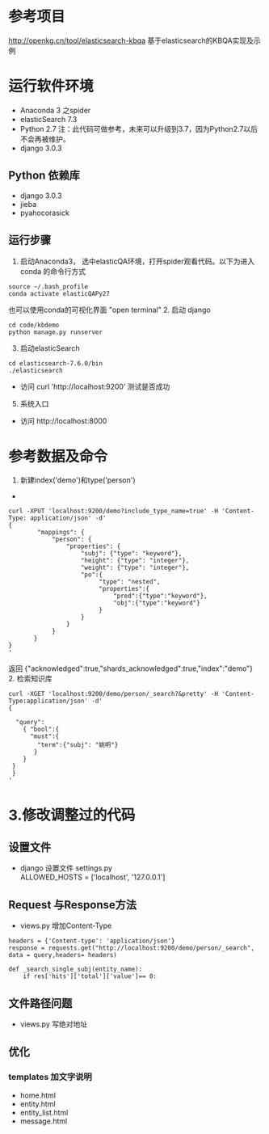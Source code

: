 # 参考项目
http://openkg.cn/tool/elasticsearch-kbqa  基于elasticsearch的KBQA实现及示例

# 运行软件环境
* Anaconda 3     之spider
* elasticSearch 7.3  
* Python 2.7  注：此代码可做参考，未来可以升级到3.7，因为Python2.7以后不会再被维护。
* django 3.0.3
## Python 依赖库
* django  3.0.3
* jieba   
* pyahocorasick
## 运行步骤
1. 启动Anaconda3， 选中elasticQA环境，打开spider观看代码。以下为进入conda  的命令行方式
```
source ~/.bash_profile  
conda activate elasticQAPy27
```
也可以使用conda的可视化界面 "open terminal"
2. 启动 django  
``` 
cd code/kbdemo
python manage.py runserver
```
3. 启动elasticSearch 
```
cd elasticsearch-7.6.0/bin 
./elasticsearch  
```
* 访问 curl 'http://localhost:9200’  测试是否成功
5. 系统入口
* 访问 http://localhost:8000


#  参考数据及命令
1. 新建index('demo')和type('person')
*
```
curl -XPUT 'localhost:9200/demo?include_type_name=true' -H 'Content-Type: application/json' -d'
{
        "mappings": {
        	"person": {
                "properties": {
                    "subj": {"type": "keyword"},
                    "height": {"type": "integer"},
                    "weight": {"type": "integer"},
                    "po":{
                         "type": "nested",
                         "properties":{
                             "pred":{"type":"keyword"},
                             "obj":{"type":"keyword"}
                         }
                    }
                }
            }
       }
}
'
```
返回 {"acknowledged":true,"shards_acknowledged":true,"index":"demo"}  
2. 检索知识库

```
curl -XGET 'localhost:9200/demo/person/_search?&pretty' -H 'Content-Type:application/json' -d'
{

  "query":
    { "bool":{
      "must":{ 
        "term":{"subj": "姚明"}
       } 
    }
 } 
 }
'
```
# 3.修改调整过的代码
## 设置文件
* django 设置文件 settings.py  
ALLOWED_HOSTS = ['localhost', '127.0.0.1']  

## Request 与Response方法
* views.py  增加Content-Type
```
headers = {'Content-type': 'application/json'}
response = requests.get("http://localhost:9200/demo/person/_search", data = query,headers= headers)
```
```
def _search_single_subj(entity_name):       
    if res['hits']['total']['value']== 0:
```
## 文件路径问题
* views.py  写绝对地址
## 优化
### templates 加文字说明
* home.html  
* entity.html
* entity_list.html
* message.html
